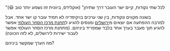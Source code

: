 "לכל שתי נקודות, קיים ישר העובר דרך שתיהן" (אוקלידס, ביוונית זה נשמע יותר טוב 😃)

בשונה מקווים ונקודות, בין שני ערכים בויקיפדיה לא תמיד עובר קו ישר אחד. אבל למרבה ההפתעה אם יוצאים מ[ירושלים](https://he.wikipedia.org/wiki/%D7%99%D7%A8%D7%95%D7%A9%D7%9C%D7%99%D7%9D) ומנסים להגיע ל[תחנת מרכז הסחר העולמי](https://he.wikipedia.org/wiki/%D7%AA%D7%97%D7%A0%D7%AA_%D7%9E%D7%A8%D7%9B%D7%96_%D7%94%D7%A1%D7%97%D7%A8_%D7%94%D7%A2%D7%95%D7%9C%D7%9E%D7%99) אפשר להגיע תוך מעבר בערך אחד בלבד שמפריד ביניהם.
(מתחנת מרכז הסחר העולמי אפשר לעבור ישירות לירושלים, לא לזה הכוונה)

מה הערך שמקשר ביניהם?
